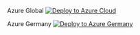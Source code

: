 Azure Global
[![Deploy to Azure Cloud](http://azuredeploy.net/deploybutton.png)](https://portal.azure.com/?feature.customportal=false&microsoft_azure_policy=true&microsoft_azure_policy_policyinsights=true&feature.microsoft_azure_security_policy=true&microsoft_azure_marketplace_policy=true#blade/Microsoft_Azure_Policy/CreatePolicyDefinitionBlade/uri/https%3A%2F%2Fraw.githubusercontent.com%2Fblndev%2FAzurePolicies%2Fmaster%2Fcompute%2Fvm-size%2Fpolicy.arm.json)

Azure Germany
[![Deploy to Azure Germany](http://azuredeploy.net/deploybutton.png)](https://portal.microsoftazure.de/?feature.customportal=false&microsoft_azure_policy=true&microsoft_azure_policy_policyinsights=true&feature.microsoft_azure_security_policy=true&microsoft_azure_marketplace_policy=true#blade/Microsoft_Azure_Policy/CreatePolicyDefinitionBlade/uri/https%3A%2F%2Fraw.githubusercontent.com%2Fblndev%2FAzurePolicies%2Fmaster%2Fcompute%2Fvm-size%2Fpolicy.arm.json)
